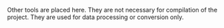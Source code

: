 Other tools are placed here.  They are not necessary for compilation of the project.  They are used for data processing or conversion only.
